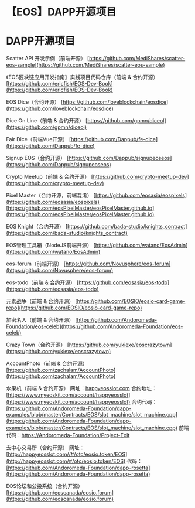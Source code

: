 # 【EOS】DAPP开源项目


# DAPP开源项目

Scatter API 开发示例（前端开源）
[https://github.com/MediShares/scatter-eos-sample](https://github.com/MediShares/scatter-eos-sample)

《EOS区块链应用开发指南》实践项目代码仓库（前端 & 合约开源）
[https://github.com/ericfish/EOS-Dev-Book](https://github.com/ericfish/EOS-Dev-Book)

EOS Dice（合约开源）
[https://github.com/loveblockchain/eosdice](https://github.com/loveblockchain/eosdice)

Dice On Line（前端 & 合约开源）
[https://github.com/gpmn/diceol](https://github.com/gpmn/diceol)

Fair Dice（前端Vue开源）
[https://github.com/Dappub/fe-dice](https://github.com/Dappub/fe-dice)

Signup EOS（合约开源）
[https://github.com/Dappub/signupeoseos](https://github.com/Dappub/signupeoseos)

Crypto Meetup（前端 & 合约开源）
[https://github.com/crypto-meetup-dev](https://github.com/crypto-meetup-dev)

Pixel Master（合约开源，前端混淆）
[https://github.com/eosasia/eospixels](https://github.com/eosasia/eospixels)
[https://github.com/eosPixelMaster/eosPixelMaster.github.io](https://github.com/eosPixelMaster/eosPixelMaster.github.io)

EOS Knight（合约开源）
[https://github.com/bada-studio/knights_contract](https://github.com/bada-studio/knights_contract)

EOS管理工具箱（NodeJS前端开源）
[https://github.com/watano/EosAdmin](https://github.com/watano/EosAdmin)

eos-forum（前端开源）
[https://github.com/Novusphere/eos-forum](https://github.com/Novusphere/eos-forum)

eos-todo（前端 & 合约开源）
[https://github.com/eosasia/eos-todo](https://github.com/eosasia/eos-todo)

元素战争（前端 & 合约开源）
[https://github.com/EOSIO/eosio-card-game-repo](https://github.com/EOSIO/eosio-card-game-repo)

加密名人（前端 & 合约开源）
[https://github.com/Andoromeda-Foundation/eos-celeb](https://github.com/Andoromeda-Foundation/eos-celeb)

Crazy Town（合约开源）
[https://github.com/yukiexe/eoscrazytown](https://github.com/yukiexe/eoscrazytown)

AccountPhoto（前端 & 合约开源）
[https://github.com/zachalam/AccountPhoto](https://github.com/zachalam/AccountPhoto)

水果机（前端 & 合约开源）
网址：[happyeosslot.com](http://happyeosslot.com/)
合约地址：[https://www.myeoskit.com/account/happyeosslot](https://www.myeoskit.com/account/happyeosslot)
合约代码：[https://github.com/Andoromeda-Foundation/dapp-examples/blob/master/Contracts/EOS/slot_machine/slot_machine.cpp](https://github.com/Andoromeda-Foundation/dapp-examples/blob/master/Contracts/EOS/slot_machine/slot_machine.cpp)
前端代码：[https://Andoromeda-Foundation/Project-Eolt](https://andoromeda-foundation/Project-Eolt)

去中心交易所（合约开源）
网址：[http://happyeosslot.com//#/otc/eosio.token/EOS](http://happyeosslot.com/#/otc/eosio.token/EOS)
代码：[https://github.com/Andoromeda-Foundation/dapp-rosetta](https://github.com/Andoromeda-Foundation/dapp-rosetta)

EOS论坛和公投系统（合约开源）
[https://github.com/eoscanada/eosio.forum](https://github.com/eoscanada/eosio.forum)

